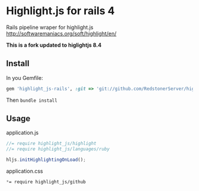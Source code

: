 # Highlight.js for rails 4

Rails pipeline wraper for highlight.js http://softwaremaniacs.org/soft/highlight/en/

**This is a fork updated to higlightjs 8.4**

## Install

In you Gemfile:

```Ruby
gem 'highlight_js-rails', :git => 'git://github.com/RedstonerServer/highlight_js-rails.git'
```

Then `bundle install`

## Usage

application.js

```javascript
//= require highlight_js/highlight
//= require highlight_js/languages/ruby

hljs.initHighlightingOnLoad();
```

application.css

```css
*= require highlight_js/github
```